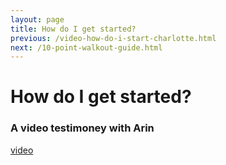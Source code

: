 ```yaml
---
layout: page
title: How do I get started?
previous: /video-how-do-i-start-charlotte.html
next: /10-point-walkout-guide.html
---
```


How do I get started?
================
### A video testimoney with Arin

[video](https://youtu.be/vHdEr_kWHbc)
